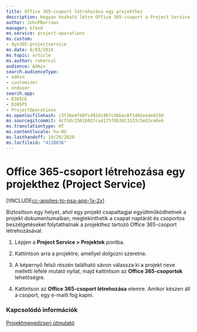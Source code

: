 ```yaml
---
title: Office 365-csoport létrehozása egy projekthez
description: Hogyan hozható létre Office 365-csoport a Project Service-ben?
author: JohnPBurrows
manager: kfend
ms.service: project-operations
ms.custom:
- dyn365-projectservice
ms.date: 8/03/2018
ms.topic: article
ms.author: ruhercul
audience: Admin
search.audienceType:
- admin
- customizer
- enduser
search.app:
- D365CE
- D365PS
- ProjectOperations
ms.openlocfilehash: c3f2be4f68fc492dc867cdbbac6f1401eede629d
ms.sourcegitcommit: 4cf1dc1561b92fca4175f0b3813133c5e63ce8e6
ms.translationtype: HT
ms.contentlocale: hu-HU
ms.lasthandoff: 10/28/2020
ms.locfileid: "4118836"
---
```

# <a name="create-an-office-365-group-for-a-project-project-service"></a>Office 365-csoport létrehozása egy projekthez (Project Service)

[!INCLUDE[cc-applies-to-psa-app-1x-2x](../includes/cc-applies-to-psa-app-1x-2x.md)]

Biztosítson egy helyet, ahol egy projekt csapattagjai együttműködhetnek a projekt dokumentumaiban, megtekinthetik a csapat naptárát és csoportos beszélgetéseket folytathatnak a projekthez tartozó Office 365-csoport létrehozásával.  
  
1.  Lépjen a **Project Service > Projektek** pontba.  
  
2.  Kattintson arra a projektre, amellyel dolgozni szeretne.  
  
3.  A képernyő felső részén található sávon válassza ki a projekt neve melletti lefelé mutató nyilat, majd kattintson az **Office 365-csoportok** lehetőségre.  
  
4.  Kattintson az **Office 365-csoport létrehozása** elemre. Amikor készen áll a csoport, egy e-mailt fog kapni.  
  
### <a name="see-also"></a>Kapcsolódó információk  
 [Projektmenedzseri útmutató](../psa/project-manager-guide.md)
